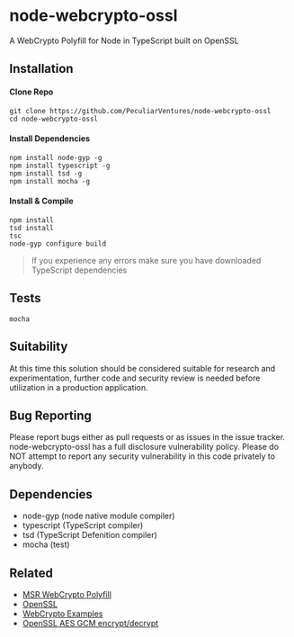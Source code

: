 # node-webcrypto-ossl
A WebCrypto Polyfill for Node in TypeScript built on OpenSSL

## Installation

#### Clone Repo

```
git clone https://github.com/PeculiarVentures/node-webcrypto-ossl
cd node-webcrypto-ossl
```

#### Install Dependencies
```
npm install node-gyp -g
npm install typescript -g
npm install tsd -g
npm install mocha -g
```

#### Install & Compile 

```
npm install
tsd install
tsc
node-gyp configure build
```

> If you experience any errors make sure you have downloaded TypeScript dependencies


## Tests

```
mocha
```

## Suitability

At this time this solution should be considered suitable for research and experimentation, further code and security review is needed before utilization in a production application.

## Bug Reporting

Please report bugs either as pull requests or as issues in the issue tracker. node-webcrypto-ossl has a full disclosure vulnerability policy. Please do NOT attempt to report any security vulnerability in this code privately to anybody.

## Dependencies
- node-gyp (node native module compiler)
- typescript (TypeScript compiler)
- tsd (TypeScript Defenition compiler)
- mocha (test)
 
## Related
 - [MSR WebCrypto Polyfill](http://research.microsoft.com/en-us/downloads/29f9385d-da4c-479a-b2ea-2a7bb335d727/)
 - [OpenSSL](https://github.com/openssl/openssl)
 - [WebCrypto Examples](https://github.com/diafygi/webcrypto-examples)
 - [OpenSSL AES GCM encrypt/decrypt](https://wiki.openssl.org/index.php/EVP_Authenticated_Encryption_and_Decryption)

